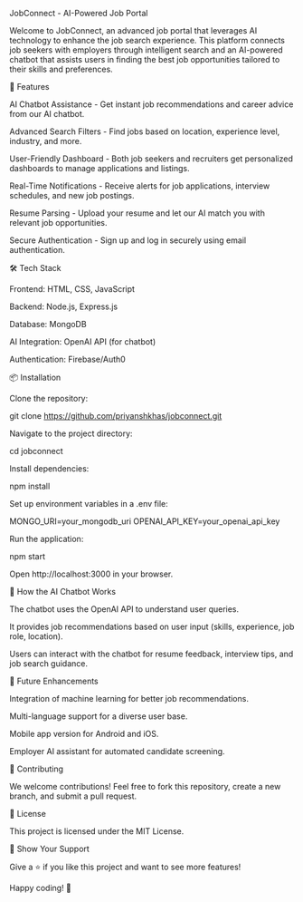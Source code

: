 JobConnect - AI-Powered Job Portal

Welcome to JobConnect, an advanced job portal that leverages AI technology to enhance the job search experience. This platform connects job seekers with employers through intelligent search and an AI-powered chatbot that assists users in finding the best job opportunities tailored to their skills and preferences.

🚀 Features

AI Chatbot Assistance - Get instant job recommendations and career advice from our AI chatbot.

Advanced Search Filters - Find jobs based on location, experience level, industry, and more.

User-Friendly Dashboard - Both job seekers and recruiters get personalized dashboards to manage applications and listings.

Real-Time Notifications - Receive alerts for job applications, interview schedules, and new job postings.

Resume Parsing - Upload your resume and let our AI match you with relevant job opportunities.

Secure Authentication - Sign up and log in securely using email authentication.

🛠️ Tech Stack

Frontend: HTML, CSS, JavaScript

Backend: Node.js, Express.js

Database: MongoDB

AI Integration: OpenAI API (for chatbot)

Authentication: Firebase/Auth0

📦 Installation

Clone the repository:

git clone https://github.com/priyanshkhas/jobconnect.git

Navigate to the project directory:

cd jobconnect

Install dependencies:

npm install

Set up environment variables in a .env file:

MONGO_URI=your_mongodb_uri
OPENAI_API_KEY=your_openai_api_key

Run the application:

npm start

Open http://localhost:3000 in your browser.

🤖 How the AI Chatbot Works

The chatbot uses the OpenAI API to understand user queries.

It provides job recommendations based on user input (skills, experience, job role, location).

Users can interact with the chatbot for resume feedback, interview tips, and job search guidance.

📌 Future Enhancements

Integration of machine learning for better job recommendations.

Multi-language support for a diverse user base.

Mobile app version for Android and iOS.

Employer AI assistant for automated candidate screening.

🤝 Contributing

We welcome contributions! Feel free to fork this repository, create a new branch, and submit a pull request.

📄 License

This project is licensed under the MIT License.

🌟 Show Your Support

Give a ⭐ if you like this project and want to see more features!

Happy coding! 🚀
